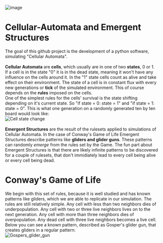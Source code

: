 ![image](https://github.com/sekkurocode/Cellular-Automata/assets/119047235/0bf83516-dc3a-4fd3-895c-592a7cf9ce8e)
<br/>
# Cellular-Automata and Emergent Structures
The goal of this github project is the development of a python software, simulating "Cellular Automata".<br/><br/>
**Cellular Automata** are **cells**, which usually are in one of two **states**, 0 or 1. If a cell is in the state "0" it is in the dead state, meaning it won't have any influence on the cells around it. In the "1" state cells count as alive and take effect on their environment. The state of a cell is in constant flux with every new generations or **tick** of the simulated environment. This of course depends on the **rules** imposed on the cells.<br/>
One of the simplest rules for the cells' survival is the state shifting depending on it's current state. So "if state = 0: state = 1" and "if state = 1: state = 0".
This is what one generation on a randomly generated ten by ten board would look like:<br/>
![Cell state change](https://github.com/sekkurocode/Cellular-Automata/assets/119047235/bc2db8f4-dd17-4b28-bae5-cf3a1b29dcb1) <br/>
<br/>
**Emergent Structures** are the result of the rulesets applied to simulations of Cellular Automata. In the case of Conway's Game of Life Emergent Structures describe patterns like **gliders and glider guns**. These patterns can randomly *emerge* from the rules set by the Game. The fun part about Emergent Structures is that there are likely infinite patterns to be discovered for a couple of rulesets, that don't immidiately lead to every cell being alive or every cell being dead.<br/>

# Conway's Game of Life
We begin with this set of rules, because it is well studied and has known patterns like gliders, which we are able to replicate in our simulation.
The rules are still relatively simple. Any cell with less than two neighbors dies of underpopulation. Any cell with two or three live neighbors lives on to the next generation. Any cell with more than three neighbors dies of overpopulation. Any dead cell with three live neighbors becomes a live cell.<br/>
Below you can see a known pattern, described as Gosper's glider gun, that creates gliders in a regular pattern:<br/>
![Gospers_glider_gun](https://github.com/sekkurocode/Cellular-Automata/assets/119047235/81cd2731-14f0-4f80-906c-382c1ce6aa6b)
